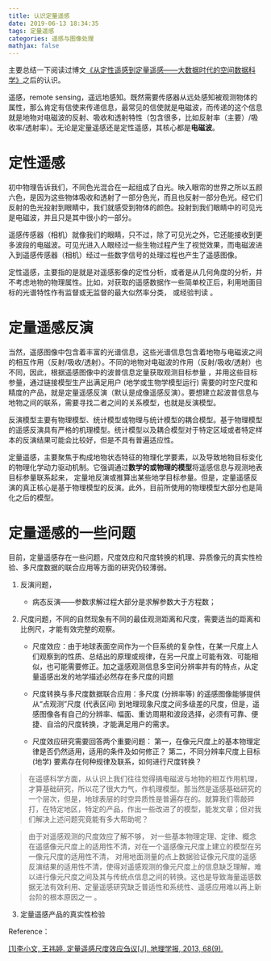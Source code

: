 ```yaml
---
title: 认识定量遥感
date: 2019-06-13 18:34:35
tags: 定量遥感
categories: 遥感与图像处理
mathjax: false
---
```


主要总结一下阅读过博文[《从定性遥感到定量遥感——大数据时代的空间数据科学》](<https://blog.csdn.net/ESA_DSQ/article/details/70475470>)之后的认识。

遥感，remote sensing，遥远地感知。既然需要传感器从远处感知被观测物体的属性，那么肯定有信使来传递信息，最常见的信使就是电磁波，而传递的这个信息就是地物对电磁波的反射、吸收和透射特性（包含很多，比如反射率（主要）/吸收率/透射率）。无论是定量遥感还是定性遥感，其核心都是**电磁波**。
<!--more-->

#  定性遥感

初中物理告诉我们，不同色光混合在一起组成了白光。映入眼帘的世界之所以五颜六色，是因为这些物体吸收和透射了一部分色光，而且也反射一部分色光。经它们反射的色光投射到眼睛中，我们就感受到物体的颜色。投射到我们眼睛中的可见光是电磁波，并且只是其中很小的一部分。

遥感传感器（相机）就像我们的眼睛，只不过，除了可见光之外，它还能接收到更多波段的电磁波。可见光进入人眼经过一些生物过程产生了视觉效果，而电磁波进入到遥感传感器（相机）经过一些数字信号的处理过程也产生了遥感图像。

定性遥感，主要指的是就是对遥感影像的定性分析，或者是从几何角度的分析，并不考虑地物的物理属性。比如，对获取的遥感数据作一些简单校正后，利用地面目标的光谱特性作有监督或无监督的最大似然率分类， 或经验判读 。

# 定量遥感反演

当然，遥感图像中包含着丰富的光谱信息，这些光谱信息包含着地物与电磁波之间的相互作用（反射/吸收/透射）。不同的地物对电磁波的作用（反射/吸收/透射）也不同，因此，根据遥感图像中的波普信息定量获取观测目标参量 ，并用这些目标参量，通过链接模型生产出满足用户 (地学或生物学模型运行) 需要的时空尺度和精度的产品，就是定量遥感反演（默认是成像遥感反演）。要想建立起波普信息与地物之间的联系，需要寻找二者之间的关系模型，也就是反演模型。

反演模型主要有物理模型、统计模型或物理与统计模型的耦合模型。基于物理模型的遥感反演具有严格的机理模型。统计模型以及耦合模型对于特定区域或者特定样本的反演结果可能会比较好，但是不具有普遍适应性。

定量遥感，主要聚焦于构成地物状态特征的物理化学要素，以及导致地物目标变化的物理化学动力驱动机制。它强调通过**数学的或物理的模型**将遥感信息与观测地表目标参量联系起来， 定量地反演或推算出某些地学目标参量。但是，定量遥感反演的真正核心是基于物理模型的反演。此外，目前所使用的物理模型大部分也是简化之后的模型。

# 定量遥感的一些问题

目前，定量遥感存在一些问题，尺度效应和尺度转换的机理、异质像元的真实性检验、多尺度数据的联合应用等方面的研究仍较薄弱。

1. 反演问题，

   - 病态反演——参数求解过程大部分是求解参数大于方程数； 

2. 尺度问题，不同的自然现象有不同的最佳观测距离和尺度，需要适当的距离和比例尺，才能有效完整的观察。 

   - 尺度效应：由于地球表面空间作为一个巨系统的复杂性，在某一尺度上人们观察到的性质、总结出的原理或规律，在另一尺度上可能有效、可能相似，也可能需要修正。加之遥感观测信息多空间分辨率并有的特点，从定量遥感出发的地学描述必然存在多尺度的问题 

   - 尺度转换与多尺度数据联合应用：多尺度 (分辨率等) 的遥感图像能够提供从“点观测”尺度 (代表区间) 到地理现象尺度之间多级差的尺度，但是，遥感图像各有自己的分辨率、幅面、重访周期和波段选择，必须有可靠、便捷、自洽的尺度转换，才能满足用户的需求。 

   - 尺度效应研究需要回答两个重要问题： 第一，在像元尺度上的基本物理定律是否仍然适用，适用的条件及如何修正？ 第二，不同分辨率尺度上目标 (地学) 要素存在何种规律及联系，如何进行尺度转换？ 

>  在遥感科学方面，从认识上我们往往觉得搞电磁波与地物的相互作用机理，才算基础研究，所以花了很大力气，作机理模型。那当然是遥感基础研究的一个层次，但是，地球表层的时空异质性是普遍存在的。就算我们零敲碎打，在特定地区，特定的产品，作出一些改进了的模型，能发文章；但对我们解决上述问题究竟能有多大帮助呢？

> 由于对遥感观测的尺度效应了解不够， 对一些基本物理定理、定律、概念在遥感像元尺度上的适用性不清，对在一个遥感像元尺度上建立的模型在另一像元尺度的适用性不清， 对用地面测量的点上数据验证像元尺度的遥感反演结果的适用性不清，使得对遥感观测的像元尺度上的信息缺乏理解，难以进行像元尺度之间及其与传统点信息之间的转换。这也是导致海量遥感数据无法有效利用、定量遥感研究缺乏普适性和系统性、遥感应用难以再上新台阶的根本原因之一 。

3. 定量遥感产品的真实性检验 

Reference：

[[1]李小文, 王祎婷. 定量遥感尺度效应刍议[J]. 地理学报, 2013, 68(9).](<http://xueshu.baidu.com/usercenter/paper/show?paperid=da99e3d781a1c5f028669d1d535bdc1d&site=xueshu_se>)